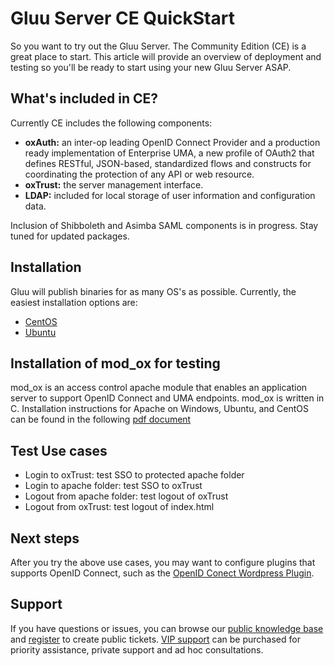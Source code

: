 # Gluu Server CE QuickStart 

So you want to try out the Gluu Server. The Community Edition (CE) is a great place to start. This article will provide an overview of deployment and testing so you'll be ready to start using your new Gluu Server ASAP. 

## What's included in CE?

Currently CE includes the following components:

* **oxAuth:** an inter-op leading OpenID Connect Provider and a production ready implementation of Enterprise UMA, a new profile of OAuth2 that defines RESTful, JSON-based, standardized flows and constructs for coordinating the protection of any API or web resource.
* **oxTrust:** the server management interface.
* **LDAP:** included for local storage of user information and configuration data.

Inclusion of Shibboleth and Asimba SAML components is in progress. Stay tuned for updated packages. 

## Installation

Gluu will publish binaries for as many OS's as possible. Currently, the 
easiest installation options are:  
- [CentOS](http://www.gluu.org/docs/admin-guide/installation/centos)
- [Ubuntu](http://www.gluu.org/docs/admin-guide/installation/ubuntu)

## Installation of mod_ox for testing

mod_ox is an access control apache module that enables an application server to support OpenID Connect and UMA endpoints. mod_ox is written in C.  Installation instructions for Apache on Windows, Ubuntu, and CentOS can be found in the following [pdf document](http://www.gluu.co/modox-pdf)

## Test Use cases

-  Login to oxTrust: test SSO to protected apache folder
-  Login to apache folder: test SSO to oxTrust
-  Logout from apache folder: test logout of oxTrust
-  Logout from oxTrust: test logout of index.html
  
## Next steps

After you try the above use cases, you may want to configure plugins that supports OpenID Connect, such as the [OpenID Conect Wordpress Plugin](http://www.gluu.co/wordpress-connect). 

## Support

If you have questions or issues, you can browse our [public knowledge base](http://support.gluu.org) and [register](https://idp.gluu.org/identity/register?redirectUri=https://support.gluu.org) to create public tickets. [VIP support](http://gluu.org/pricing) can be purchased for priority assistance, private support and ad hoc consultations. 



